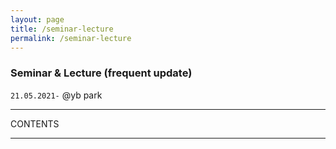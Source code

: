 ```yaml
---
layout: page
title: /seminar-lecture
permalink: /seminar-lecture
---
```

### Seminar & Lecture (frequent update)

`21.05.2021-`
@yb park 

---

CONTENTS


---